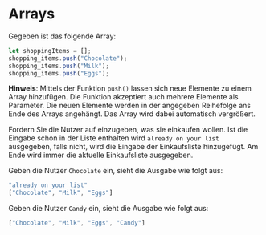 # Arrays

Gegeben ist das folgende Array:

```js
let shoppingItems = [];
shopping_items.push("Chocolate");
shopping_items.push("Milk");
shopping_items.push("Eggs");
```

**Hinweis**: Mittels der Funktion `push()` lassen sich neue Elemente zu einem Array hinzufügen. Die Funktion akzeptiert auch mehrere Elemente als Parameter. Die neuen Elemente werden in der angegeben Reihefolge ans Ende des Arrays angehängt. Das Array wird dabei automatisch vergrößert.

Fordern Sie die Nutzer auf einzugeben, was sie einkaufen wollen. Ist die Eingabe schon in der Liste enthalten wird `already on your list` ausgegeben, falls nicht, wird die Eingabe der Einkaufsliste hinzugefügt.  Am Ende wird immer die aktuelle Einkaufsliste ausgegeben.

Geben die Nutzer `Chocolate` ein, sieht die Ausgabe wie folgt aus:

```js
"already on your list"
["Chocolate", "Milk", "Eggs"]
```

Geben die Nutzer `Candy` ein, sieht die Ausgabe wie folgt aus:

```js
["Chocolate", "Milk", "Eggs", "Candy"]
```
